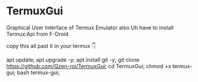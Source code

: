 # TermuxGui


Graphical User Interface of Termux Emulator
also Uh have to install Termux:Api from F-Droid

copy this all past it in your termux 👇

apt update;
apt upgrade -y;
apt install git -y;
git clone https://github.com/Qzen-roi/TermuxGui;
cd TermuxGui;
chmod +x termux-gui;
bash termux-gui;
